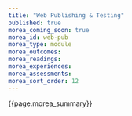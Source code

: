 ```yaml
---
title: "Web Publishing & Testing"
published: true
morea_coming_soon: true
morea_id: web-pub
morea_type: module
morea_outcomes:
morea_readings:
morea_experiences:
morea_assessments:
morea_sort_order: 12
---
```


{{page.morea_summary}}
